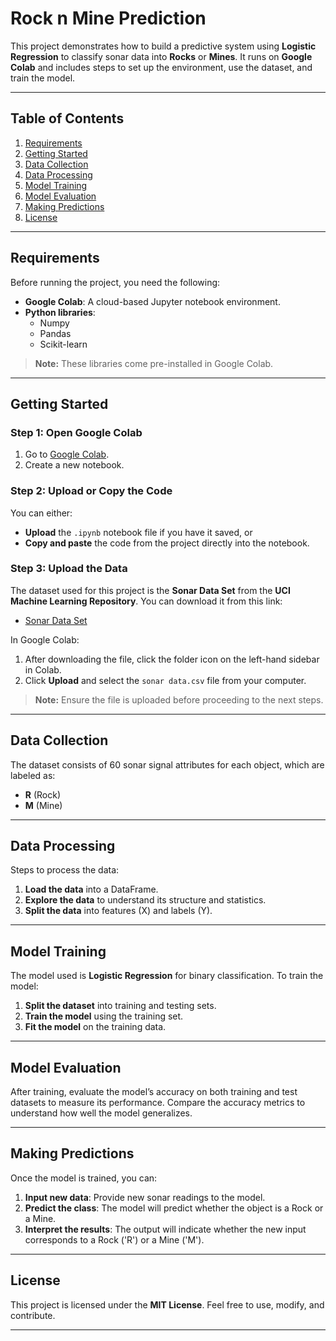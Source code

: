 # Rock n Mine Prediction

This project demonstrates how to build a predictive system using **Logistic Regression** to classify sonar data into **Rocks** or **Mines**. It runs on **Google Colab** and includes steps to set up the environment, use the dataset, and train the model.

---

## Table of Contents
1. [Requirements](#requirements)
2. [Getting Started](#getting-started)
3. [Data Collection](#data-collection)
4. [Data Processing](#data-processing)
5. [Model Training](#model-training)
6. [Model Evaluation](#model-evaluation)
7. [Making Predictions](#making-predictions)
8. [License](#license)

---

## Requirements

Before running the project, you need the following:

- **Google Colab**: A cloud-based Jupyter notebook environment.
- **Python libraries**:
  - Numpy
  - Pandas
  - Scikit-learn

> **Note:** These libraries come pre-installed in Google Colab.

---

## Getting Started

### Step 1: Open Google Colab
1. Go to [Google Colab](https://colab.research.google.com/).
2. Create a new notebook.

### Step 2: Upload or Copy the Code
You can either:
- **Upload** the `.ipynb` notebook file if you have it saved, or
- **Copy and paste** the code from the project directly into the notebook.

### Step 3: Upload the Data
The dataset used for this project is the **Sonar Data Set** from the **UCI Machine Learning Repository**. You can download it from this link:

- [Sonar Data Set](https://drive.google.com/file/d/1pQxtljlNVh0DHYg-Ye7dtpDTlFceHVfa/view)

In Google Colab:
1. After downloading the file, click the folder icon on the left-hand sidebar in Colab.
2. Click **Upload** and select the `sonar data.csv` file from your computer.

> **Note:** Ensure the file is uploaded before proceeding to the next steps.

---

## Data Collection

The dataset consists of 60 sonar signal attributes for each object, which are labeled as:
- **R** (Rock)
- **M** (Mine)

---

## Data Processing

Steps to process the data:
1. **Load the data** into a DataFrame.
2. **Explore the data** to understand its structure and statistics.
3. **Split the data** into features (X) and labels (Y).

---

## Model Training

The model used is **Logistic Regression** for binary classification. To train the model:
1. **Split the dataset** into training and testing sets.
2. **Train the model** using the training set.
3. **Fit the model** on the training data.

---

## Model Evaluation

After training, evaluate the model’s accuracy on both training and test datasets to measure its performance. Compare the accuracy metrics to understand how well the model generalizes.

---

## Making Predictions

Once the model is trained, you can:
1. **Input new data**: Provide new sonar readings to the model.
2. **Predict the class**: The model will predict whether the object is a Rock or a Mine.
3. **Interpret the results**: The output will indicate whether the new input corresponds to a Rock ('R') or a Mine ('M').

---

## License

This project is licensed under the **MIT License**. Feel free to use, modify, and contribute.

---
